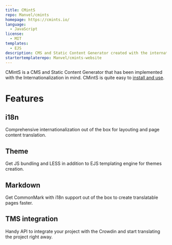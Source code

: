 ```yaml
---
title: CMintS
repo: Manvel/cmints
homepage: https://cmints.io/
language:
  - JavaScript
license:
  - MIT
templates:
  - EJS
description: CMS and Static Content Generator created with the internationalization in mind.
startertemplaterepo: Manvel/cmints-website
---
```


CMintS is a CMS and Static Content Generator that has been implemented with the
Internationalization in mind. CMintS is quite easy to [install and use](https://cmints.io/documentation).

# Features

## i18n

Comprehensive internationalization out of the box for layouting and page content
translation.

## Theme

Get JS bundling and LESS in addition to EJS templating engine for themes
creation.

## Markdown

Get CommonMark with i18n support out of the box to create translatable pages
faster.

## TMS integration

Handy API to integrate your project with the Crowdin and start translating the
project right away.
